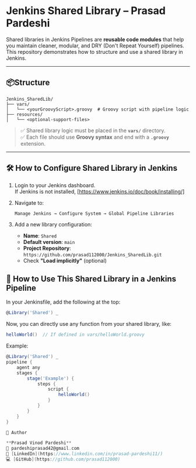 
# Jenkins Shared Library – Prasad Pardeshi

Shared libraries in Jenkins Pipelines are **reusable code modules** that help you maintain cleaner, modular, and DRY (Don't Repeat Yourself) pipelines. This repository demonstrates how to structure and use a shared library in Jenkins.

---

## 📦Structure

```
Jenkins_SharedLib/
├── vars/
│   └── <yourGroovyScript>.groovy  # Groovy script with pipeline logic
├── resources/
│   └── <optional-support-files>
```

> ✅ Shared library logic must be placed in the **`vars/`** directory.  
> ✅ Each file should use **Groovy syntax** and end with a **`.groovy`** extension.

---

## 🛠 How to Configure Shared Library in Jenkins

1. Login to your Jenkins dashboard.  
   If Jenkins is not installed, [https://www.jenkins.io/doc/book/installing/]

2. Navigate to:
   ```
   Manage Jenkins → Configure System → Global Pipeline Libraries
   ```

3. Add a new library configuration:
   - **Name**: `Shared`
   - **Default version**: `main`
   - **Project Repository**:  
     `https://github.com/prasad112000/Jenkins_SharedLib.git`
   - Check **"Load implicitly"** (optional)

## 🚀 How to Use This Shared Library in a Jenkins Pipeline

In your Jenkinsfile, add the following at the top:

```groovy
@Library('Shared') _
```

Now, you can directly use any function from your shared library, like:

```groovy
helloWorld()  // If defined in vars/helloWorld.groovy
```

Example:

```groovy
@Library('Shared') _
pipeline {
    agent any
    stages {
        stage('Example') {
            steps {
                script {
                    helloWorld()
                }
            }
        }
    }
}

🙌 Author

**Prasad Vinod Pardeshi**  
📧 pardeshiprasad42@gmail.com  
🔗 [LinkedIn](https://www.linkedin.com/in/prasad-pardeshi11/)  
💻 [GitHub](https://github.com/prasad112000)

